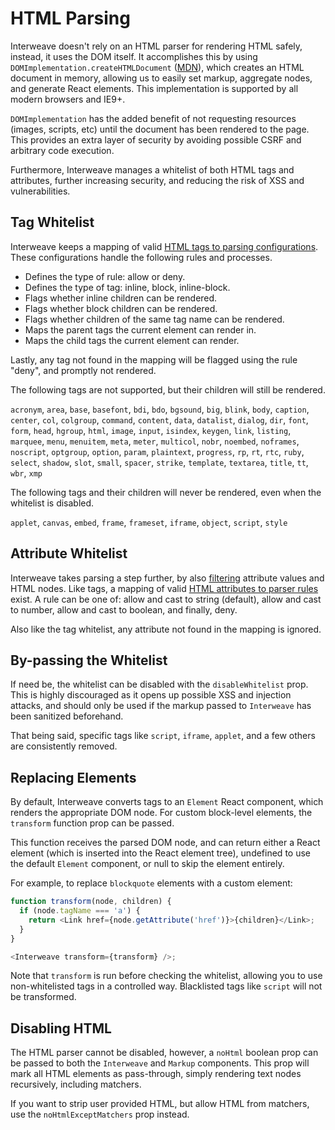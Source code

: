 # HTML Parsing

Interweave doesn't rely on an HTML parser for rendering HTML safely, instead, it uses the DOM
itself. It accomplishes this by using `DOMImplementation.createHTMLDocument` ([MDN][domhtml]), which
creates an HTML document in memory, allowing us to easily set markup, aggregate nodes, and generate
React elements. This implementation is supported by all modern browsers and IE9+.

`DOMImplementation` has the added benefit of not requesting resources (images, scripts, etc) until
the document has been rendered to the page. This provides an extra layer of security by avoiding
possible CSRF and arbitrary code execution.

Furthermore, Interweave manages a whitelist of both HTML tags and attributes, further increasing
security, and reducing the risk of XSS and vulnerabilities.

## Tag Whitelist

Interweave keeps a mapping of valid [HTML tags to parsing configurations][tagwl]. These
configurations handle the following rules and processes.

- Defines the type of rule: allow or deny.
- Defines the type of tag: inline, block, inline-block.
- Flags whether inline children can be rendered.
- Flags whether block children can be rendered.
- Flags whether children of the same tag name can be rendered.
- Maps the parent tags the current element can render in.
- Maps the child tags the current element can render.

Lastly, any tag not found in the mapping will be flagged using the rule "deny", and promptly not
rendered.

The following tags are not supported, but their children will still be rendered.

`acronym`, `area`, `base`, `basefont`, `bdi`, `bdo`, `bgsound`, `big`, `blink`, `body`, `caption`,
`center`, `col`, `colgroup`, `command`, `content`, `data`, `datalist`, `dialog`, `dir`, `font`,
`form`, `head`, `hgroup`, `html`, `image`, `input`, `isindex`, `keygen`, `link`, `listing`,
`marquee`, `menu`, `menuitem`, `meta`, `meter`, `multicol`, `nobr`, `noembed`, `noframes`,
`noscript`, `optgroup`, `option`, `param`, `plaintext`, `progress`, `rp`, `rt`, `rtc`, `ruby`,
`select`, `shadow`, `slot`, `small`, `spacer`, `strike`, `template`, `textarea`, `title`, `tt`,
`wbr`, `xmp`

The following tags and their children will never be rendered, even when the whitelist is disabled.

`applet`, `canvas`, `embed`, `frame`, `frameset`, `iframe`, `object`, `script`, `style`

## Attribute Whitelist

Interweave takes parsing a step further, by also [filtering](./filters.md) attribute values and HTML
nodes. Like tags, a mapping of valid [HTML attributes to parser rules][attrwl] exist. A rule can be
one of: allow and cast to string (default), allow and cast to number, allow and cast to boolean, and
finally, deny.

Also like the tag whitelist, any attribute not found in the mapping is ignored.

## By-passing the Whitelist

If need be, the whitelist can be disabled with the `disableWhitelist` prop. This is highly
discouraged as it opens up possible XSS and injection attacks, and should only be used if the markup
passed to `Interweave` has been sanitized beforehand.

That being said, specific tags like `script`, `iframe`, `applet`, and a few others are consistently
removed.

## Replacing Elements

By default, Interweave converts tags to an `Element` React component, which renders the appropriate
DOM node. For custom block-level elements, the `transform` function prop can be passed.

This function receives the parsed DOM node, and can return either a React element (which is inserted
into the React element tree), undefined to use the default `Element` component, or null to skip the
element entirely.

For example, to replace `blockquote` elements with a custom element:

```javascript
function transform(node, children) {
  if (node.tagName === 'a') {
    return <Link href={node.getAttribute('href')}>{children}</Link>;
  }
}

<Interweave transform={transform} />;
```

Note that `transform` is run before checking the whitelist, allowing you to use non-whitelisted tags
in a controlled way. Blacklisted tags like `script` will not be transformed.

## Disabling HTML

The HTML parser cannot be disabled, however, a `noHtml` boolean prop can be passed to both the
`Interweave` and `Markup` components. This prop will mark all HTML elements as pass-through, simply
rendering text nodes recursively, including matchers.

If you want to strip user provided HTML, but allow HTML from matchers, use the
`noHtmlExceptMatchers` prop instead.

[domhtml]: https://developer.mozilla.org/en-US/docs/Web/API/DOMImplementation/createHTMLDocument
[tagwl]: https://github.com/milesj/interweave/blob/master/packages/core/src/constants.ts#L42
[attrwl]: https://github.com/milesj/interweave/blob/master/packages/core/src/constants.ts#L279
